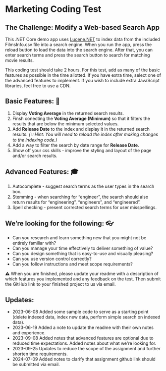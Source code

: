 # Marketing Coding Test #
## The Challenge: Modify a Web-based Search App ##

This .NET Core demo app uses [Lucene.NET](https://lucenenet.apache.org/) to index data from the included FilmsInfo.csv file into a search engine. When you run the app, press the reload button to load the data into the search engine. After that, you can enter search terms and press the search button to search for matching movie results. 

This coding test should take 2 hours. For this test, add as many of the basic features as possible in the time allotted. If you have extra time, select one of the advanced features to implement. If you wish to include extra JavaScript libraries, feel free to use a CDN.

## Basic Features: :seedling: ##
1. Display **Voting Average** in the returned search results.
2. Finsh conecting the **Voting Average (Minimum)** so that it filters the results that are below the minimum selected values. 
1. Add **Release Date** to the index and display it in the returned search results. _(:bulb: Hint: You will need to reload the index after making changes to the indexing code.)_
1. Add a way to filter the search by date range for **Release Date**.
1. Show off your css skills - improve the styling and layout of the page and/or search results. 

## Advanced Features: :mortar_board: ##
1. Autocomplete  - suggest search terms as the user types in the search box.
1. Stemming - when searching for “engineer”, the search should also return results for “engineering”, “engineers”, and “engineered”.
1. Spell checking - present corrected search terms for user misspellings.

## We’re looking for the following: :eyeglasses: ##

- Can you research and learn something new that you might not be entirely familiar with?
- Can you manage your time effectively to deliver something of value? 
- Can you design something that is easy-to-use and visually pleasing?
- Can you use version control correctly?
- Can you follow instructions and meet scope requirements?

:warning: When you are finished, please update your readme with a description of which features you implemented and any feedback on the test. Then submit the GitHub link to your finished project to us via email. 

## Updates: ##
- 2023-06-08 Added some sample code to serve as a starting point (delete indexed data, index new data, perform simple search on indexed data).
- 2023-06-19 Added a note to update the readme with their own notes and experience.
- 2023-09-08 Added notes that advanced features are optional due to reduced time expectations. Added notes about what we're looking for.
- 2023-09-25 Updates to reduce the scope of the assignment and further shorten time requirements.
- 2024-07-09 Added notes to clarify that assignment github link should be submitted via email.
